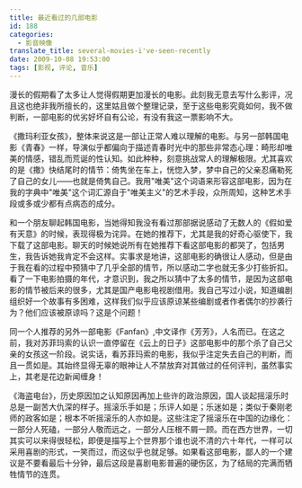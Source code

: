 ```yaml
---
title: 最近看过的几部电影
id: 188
categories:
  - 影音映像
translate_title: several-movies-i've-seen-recently
date: 2009-10-08 19:53:00
tags: [影视, 评论, 音乐]
---
```


漫长的假期看了太多让人觉得假期更加漫长的电影。此刻我无意去写什么影评，况且这也绝非我所擅长的，这里姑且做个整理记录，至于这些电影究竟如何，我不做判断，一部电影的优劣好坏自有公论，有没有我这一票影响不大。

《撒玛利亚女孩》，整体来说这是一部让正常人难以理解的电影。与另一部韩国电影《青春》一样，导演似乎都偏向于描述青春时光中的那些非常态心理：畸形却唯美的情感，错乱而荒诞的性认知。如此种种，刻意挑战常人的理解极限。尤其喜欢的是《撒》快结尾时的情节：倚隽坐在车上，恍惚入梦，梦中自己的父亲忍痛勒死了自己的女儿——也就是倚隽自己。我用"唯美"这个词语来形容这部电影，因为在我的字典中"唯美"这个词汇源自于"唯美主义"的艺术手段，众所周知，这种艺术手段或多或少都有点病态的成分。

和一个朋友聊起韩国电影，当她得知我没有看过那部据说感动了无数人的《假如爱有天意》的时候，表现得极为诧异。在她的推荐下，尤其是我的好奇心驱使下，我下载了这部电影。聊天的时候她说所有在她推荐下看这部电影的都哭了，包括男生，我告诉她我肯定不会这样。实事求是地讲，这部电影的确很让人感动，但是由于我在看的过程中预猜中了几乎全部的情节，所以感动二字也就无多少打些折扣。看了一下电影拍摄的年代，才意识到，我之所以猜中了太多的情节，是因为这部电影的情节被后来的很多，尤其是国产电影电视剧借用。我自己写过小说，知道编剧组织好一个故事有多困难，这样我们似乎应该原谅某些编剧或者作者偶尔的抄袭行为？他们应该被原谅吗？这是个问题！

同一个人推荐的另外一部电影《Fanfan》,中文译作《芳芳》，人名而已。在这之前，我对苏菲玛索的认识一直停留在《云上的日子》这部电影中的那个杀了自己父亲的女孩这一阶段。说实话，看苏菲玛索的电影，我似乎注定失去自己的判断，而且一贯如是。其始终显得无辜的眼神让人不禁放弃对其做过的任何评判，虽然事实上，其老是花边新闻缠身！

《海盗电台》，历史原因加之认知原因再加上些许的政治原因，国人谈起摇滚乐时总是一副苦大仇深的样子。摇滚乐手如是；乐评人如是；乐迷如是；类似于秦刚老师的政客如是；根本不听摇滚乐的人亦如是。这些注定了摇滚乐在中国的边缘化：一部分人死磕，一部分人敬而远之，一部分人压根不屑一顾。而在西方世界，一切其实可以来得很轻松，即便是描写上个世界那个谁也说不清的六十年代，一样可以采用喜剧的形式，一笑而过，而这似乎也就足够。如果看这部电影，鄙人的一个建议是不要看最后十分钟，最后这段是喜剧电影普遍的硬伤区，为了结局的完满而牺牲情节的连贯。